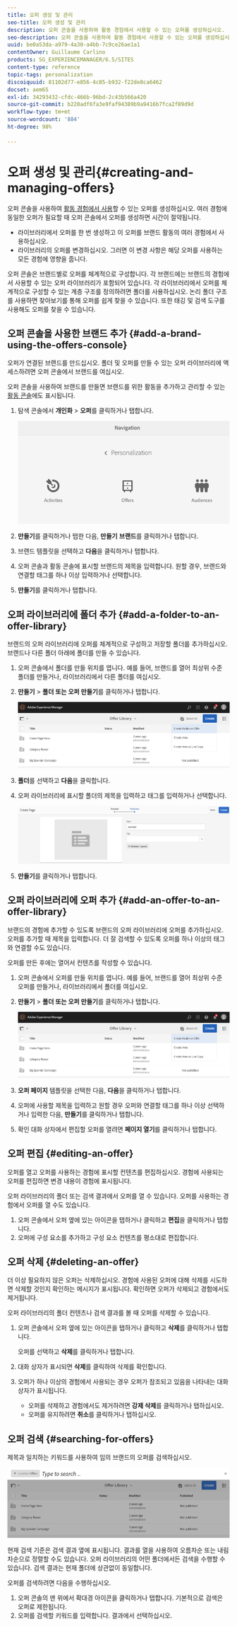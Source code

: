 ```yaml
---
title: 오퍼 생성 및 관리
seo-title: 오퍼 생성 및 관리
description: 오퍼 콘솔을 사용하여 활동 경험에서 사용할 수 있는 오퍼를 생성하십시오.
seo-description: 오퍼 콘솔을 사용하여 활동 경험에서 사용할 수 있는 오퍼를 생성하십시오.
uuid: be0a53da-a979-4a30-a4bb-7c9ce26ae1a1
contentOwner: Guillaume Carlino
products: SG_EXPERIENCEMANAGER/6.5/SITES
content-type: reference
topic-tags: personalization
discoiquuid: 81102d77-e856-4c85-b932-f22de8ca6462
docset: aem65
exl-id: 34293432-cfdc-466b-96bd-2c43b566a420
source-git-commit: b220adf6fa3e9faf94389b9a9416b7fca2f89d9d
workflow-type: tm+mt
source-wordcount: '884'
ht-degree: 98%

---
```


# 오퍼 생성 및 관리{#creating-and-managing-offers}

오퍼 콘솔을 사용하여 [활동 경험에서 사용](/help/sites-authoring/content-targeting-touch.md)할 수 있는 오퍼를 생성하십시오. 여러 경험에 동일한 오퍼가 필요할 때 오퍼 콘솔에서 오퍼를 생성하면 시간이 절약됩니다.

* 라이브러리에서 오퍼를 한 번 생성하고 이 오퍼를 브랜드 활동의 여러 경험에서 사용하십시오.
* 라이브러리의 오퍼를 변경하십시오. 그러면 이 변경 사항은 해당 오퍼를 사용하는 모든 경험에 영향을 줍니다.

오퍼 콘솔은 브랜드별로 오퍼를 체계적으로 구성합니다. 각 브랜드에는 브랜드의 경험에서 사용할 수 있는 오퍼 라이브러리가 포함되어 있습니다. 각 라이브러리에서 오퍼를 체계적으로 구성할 수 있는 계층 구조를 정의하려면 폴더를 사용하십시오. 논리 폴더 구조를 사용하면 찾아보기를 통해 오퍼를 쉽게 찾을 수 있습니다. 또한 태깅 및 검색 도구를 사용해도 오퍼를 찾을 수 있습니다.

## 오퍼 콘솔을 사용한 브랜드 추가 {#add-a-brand-using-the-offers-console}

오퍼가 연결된 브랜드를 만드십시오. 폴더 및 오퍼를 만들 수 있는 오퍼 라이브러리에 액세스하려면 오퍼 콘솔에서 브랜드를 여십시오.

오퍼 콘솔을 사용하여 브랜드를 만들면 브랜드를 위한 활동을 추가하고 관리할 수 있는 [활동 콘솔](/help/sites-authoring/activitylib.md)에도 표시됩니다.

1. 탐색 콘솔에서 **개인화** > **오퍼**&#x200B;를 클릭하거나 탭합니다.

   ![screen-shot_2019-03-05at124139-1](assets/screen-shot_2019-03-05at124139-1.png)

1. **만들기**&#x200B;를 클릭하거나 탭한 다음, **만들기** **브랜드**&#x200B;를 클릭하거나 탭합니다.
1. 브랜드 템플릿을 선택하고 **다음**&#x200B;을 클릭하거나 탭합니다.
1. 오퍼 콘솔과 활동 콘솔에 표시할 브랜드의 제목을 입력합니다. 원할 경우, 브랜드와 연결할 태그를 하나 이상 입력하거나 선택합니다.
1. **만들기**&#x200B;를 클릭하거나 탭합니다.

## 오퍼 라이브러리에 폴더 추가  {#add-a-folder-to-an-offer-library}

브랜드의 오퍼 라이브러리에 오퍼를 체계적으로 구성하고 저장할 폴더를 추가하십시오. 브랜드나 다른 폴더 아래에 폴더를 만들 수 있습니다.

1. 오퍼 콘솔에서 폴더를 만들 위치를 엽니다. 예를 들어, 브랜드를 열어 최상위 수준 폴더를 만들거나, 라이브러리에서 다른 폴더를 여십시오.
1. **만들기** > **폴더 또는 오퍼 만들기**&#x200B;를 클릭하거나 탭합니다.

   ![screen-shot_2019-03-05at124557](assets/screen-shot_2019-03-05at124557.png)

1. **폴더**&#x200B;를 선택하고 **다음**&#x200B;을 클릭합니다.
1. 오퍼 라이브러리에 표시할 폴더의 제목을 입력하고 태그를 입력하거나 선택합니다.

   ![chlimage_1-172](assets/chlimage_1-172.png)

1. **만들기**&#x200B;를 클릭하거나 탭합니다.

## 오퍼 라이브러리에 오퍼 추가  {#add-an-offer-to-an-offer-library}

브랜드의 경험에 추가할 수 있도록 브랜드의 오퍼 라이브러리에 오퍼를 추가하십시오. 오퍼를 추가할 때 제목을 입력합니다. 더 잘 검색할 수 있도록 오퍼를 하나 이상의 태그와 연결할 수도 있습니다.

오퍼를 만든 후에는 열어서 컨텐츠를 작성할 수 있습니다.

1. 오퍼 콘솔에서 오퍼를 만들 위치를 엽니다. 예를 들어, 브랜드를 열어 최상위 수준 오퍼를 만들거나, 라이브러리에서 폴더를 여십시오.
1. **만들기** > **폴더 또는 오퍼 만들기**&#x200B;를 클릭하거나 탭합니다.

   ![screen-shot_2019-03-05at124557-1](assets/screen-shot_2019-03-05at124557-1.png)

1. **오퍼 페이지** 템플릿을 선택한 다음, **다음**&#x200B;을 클릭하거나 탭합니다.
1. 오퍼에 사용할 제목을 입력하고 원할 경우 오퍼와 연결할 태그를 하나 이상 선택하거나 입력한 다음, **만들기**&#x200B;를 클릭하거나 탭합니다.
1. 확인 대화 상자에서 편집할 오퍼를 열려면 **페이지 열기**&#x200B;를 클릭하거나 탭합니다.

## 오퍼 편집 {#editing-an-offer}

오퍼를 열고 오퍼를 사용하는 경험에 표시할 컨텐츠를 편집하십시오. 경험에 사용되는 오퍼를 편집하면 변경 내용이 경험에 표시됩니다.

오퍼 라이브러리의 폴더 또는 검색 결과에서 오퍼를 열 수 있습니다. 오퍼를 사용하는 경험에서 오퍼를 열 수도 있습니다.

1. 오퍼 콘솔에서 오퍼 옆에 있는 아이콘을 탭하거나 클릭하고 **편집**&#x200B;을 클릭하거나 탭합니다.
1. 오퍼에 구성 요소를 추가하고 구성 요소 컨텐츠를 평소대로 편집합니다.

## 오퍼 삭제  {#deleting-an-offer}

더 이상 필요하지 않은 오퍼는 삭제하십시오. 경험에 사용된 오퍼에 대해 삭제를 시도하면 삭제할 것인지 확인하는 메시지가 표시됩니다. 확인하면 오퍼가 삭제되고 경험에서도 제거됩니다.

오퍼 라이브러리의 폴더 컨텐츠나 검색 결과를 볼 때 오퍼를 삭제할 수 있습니다.

1. 오퍼 콘솔에서 오퍼 옆에 있는 아이콘을 탭하거나 클릭하고 **삭제**&#x200B;를 클릭하거나 탭합니다.

   오퍼를 선택하고 **삭제**&#x200B;를 클릭하거나 탭합니다.

1. 대화 상자가 표시되면 **삭제**&#x200B;를 클릭하여 삭제를 확인합니다.
1. 오퍼가 하나 이상의 경험에서 사용되는 경우 오퍼가 참조되고 있음을 나타내는 대화 상자가 표시됩니다.

   * 오퍼를 삭제하고 경험에서도 제거하려면 **강제 삭제**&#x200B;를 클릭하거나 탭하십시오.
   * 오퍼를 유지하려면 **취소**&#x200B;를 클릭하거나 탭하십시오.

## 오퍼 검색  {#searching-for-offers}

제목과 일치하는 키워드를 사용하여 임의 브랜드의 오퍼를 검색하십시오.

![screen-shot_2019-03-05at124731](assets/screen-shot_2019-03-05at124731.png)

현재 검색 기준은 검색 결과 옆에 표시됩니다. 결과를 열을 사용하여 오름차순 또는 내림차순으로 정렬할 수도 있습니다. 오퍼 라이브러리의 어떤 폴더에서든 검색을 수행할 수 있습니다. 검색 결과는 현재 폴더에 상관없이 동일합니다.

오퍼를 검색하려면 다음을 수행하십시오.

1. 오퍼 콘솔의 맨 위에서 확대경 아이콘을 클릭하거나 탭합니다. 기본적으로 검색은 오퍼로 제한됩니다.
1. 오퍼를 검색할 키워드를 입력합니다. 결과에서 선택하십시오.
